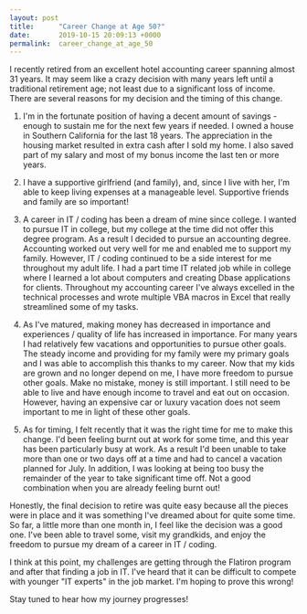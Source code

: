 ```yaml
---
layout: post
title:      "Career Change at Age 50?"
date:       2019-10-15 20:09:13 +0000
permalink:  career_change_at_age_50
---
```



I recently retired from an excellent hotel accounting career spanning almost 31 years.  It may seem like a crazy decision with many years left until a traditional retirement age; not least due to a significant loss of income.  There are several reasons for my decision and the timing of this change.

1. I'm in the fortunate position of having a decent amount of savings - enough to sustain me for the next few years if needed.  I owned a house in Southern California for the last 18 years.  The appreciation in the housing market resulted in extra cash after I sold my home.  I also saved part of my salary and most of my bonus income the last ten or more years.

2. I have a supportive girlfriend (and family), and, since I live with her, I'm able to keep living expenses at a manageable level.  Supportive friends and family are so important!

3. A career in IT / coding has been a dream of mine since college.  I wanted to pursue IT in college, but my college at the time did not offer this degree program.  As a result I decided to pursue an accounting degree.  Accounting worked out very well for me and enabled me to support my family.  However, IT / coding continued to be a side interest for me throughout my adult life.  I had a part time IT related job while in college where I learned a lot about computers and creating Dbase applications for clients.  Throughout my accounting career I've always excelled in the technical processes and wrote multiple VBA macros in Excel that really streamlined some of my tasks.

4. As I've matured, making money has decreased in importance and experiences / quality of life has increased in importance.  For many years I had relatively few vacations and opportunities to pursue other goals.  The steady income and providing for my family were my primary goals and I was able to accomplish this thanks to my career.  Now that my kids are grown and no longer depend on me, I have more freedom to pursue other goals.  Make no mistake, money is still important.  I still need to be able to live and have enough income to travel and eat out on occasion.  However, having an expensive car or luxury vacation does not seem important to me in light of these other goals.

5. As for timing, I felt recently that it was the right time for me to make this change.  I'd been feeling burnt out at work for some time, and this year has been particularly busy at work.  As a result I'd been unable to take more than one or two days off at a time and had to cancel a vacation planned for July.  In addition, I was looking at being too busy the remainder of the year to take significant time off.  Not a good combination when you are already feeling burnt out!

Honestly, the final decision to retire was quite easy because all the pieces were in place and it was something I've dreamed about for quite some time.  So far, a little more than one month in, I feel like the decision was a good one.  I've been able to travel some, visit my grandkids, and enjoy the freedom to pursue my dream of a career in IT / coding.

I think at this point, my challenges are getting through the Flatiron program and after that finding a job in IT.  I've heard that it can be difficult to compete with younger "IT experts" in the job market.  I'm hoping to prove this wrong!

Stay tuned to hear how my journey progresses!


